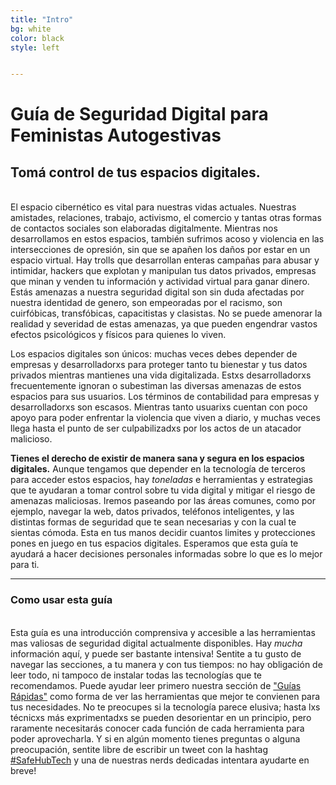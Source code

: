 ```yaml
---
title: "Intro"
bg: white
color: black
style: left


---
```


<h1 class="text-blue">Guía de Seguridad Digital para Feministas Autogestivas</h1>
<div class="container center">
	<span class="fa-stack subtlecircle" style="font-size:100px; background:rgba(255,166,0,0.1)">
		<i class="fa fa-circle fa-stack-2x text-white"></i>
		<i class="fa fa-lock fa-stack-1x text-orange"></i>
	</span>
</div>
<p>
	<h2 class="text-blue">Tomá control de tus espacios digitales.</h2>
</p>
<br>
El espacio cibernético es vital para nuestras vidas actuales. Nuestras amistades, relaciones, trabajo, activismo, el comercio y tantas otras formas de contactos sociales son elaboradas digitalmente. Mientras nos desarrollamos en estos espacios, también sufrimos acoso y violencia en las intersecciones de opresión, sin que se apañen los daños por estar en un espacio virtual. Hay trolls que desarrollan enteras campañas para abusar y intimidar, hackers que explotan y manipulan tus datos privados, empresas que minan y venden tu información y actividad virtual para ganar dinero. Estás amenazas a nuestra seguridad digital son sin duda afectadas por nuestra identidad de genero, son empeoradas por el racismo, son cuirfóbicas, transfóbicas, capacitistas y clasistas. No se puede amenorar la realidad y severidad de estas amenazas, ya que pueden engendrar vastos efectos psicológicos y físicos para quienes lo viven.  

Los espacios digitales son únicos: muchas veces debes depender de empresas y desarrolladorxs para proteger tanto tu bienestar y tus datos privados mientras mantienes una vida digitalizada. Estxs desarrolladorxs frecuentemente ignoran o subestiman las diversas amenazas de estos espacios para sus usuarios. Los términos de contabilidad para empresas y desarrolladorxs son escasos. Mientras tanto usuarixs cuentan con poco apoyo para poder enfrentar la violencia que viven a diario, y muchas veces llega hasta el punto de ser culpabilizadxs por los actos de un atacador malicioso.

<strong>Tienes el derecho de existir de manera sana y segura en los espacios digitales.</strong> Aunque tengamos que depender en la tecnología de terceros para acceder estos espacios, hay <em>toneladas</em> e herramientas y estrategias que te ayudaran a tomar control sobre tu vida digital y mitigar el riesgo de amenazas maliciosas. Iremos paseando por las áreas comunes, como por ejemplo, navegar la web, datos privados, teléfonos inteligentes, y las distintas formas de seguridad que te sean necesarias y con la cual te sientas cómoda. Esta en tus manos decidir cuantos limites y protecciones pones en juego en tus espacios digitales. Esperamos que esta guía te ayudará a hacer decisiones personales informadas sobre lo que es lo mejor para ti.

<hr>
<p>
	<h3 class="text-blue">Como usar esta guía</h3>
</p>
<br>
Esta guía es una introducción comprensiva y accesible a las herramientas mas valiosas de seguridad digital actualmente disponibles. Hay <em>mucha</em> información aquí, y puede ser bastante intensiva! Sentite a tu gusto de navegar las secciones, a tu manera y con tus tiempos: no hay obligación de leer todo, ni tampoco de instalar todas las tecnologías que te recomendamos. Puede ayudar leer primero nuestra sección de <a href="#cheatsheet">"Guías Rápidas"</a> como forma de ver las herramientas que mejor te convienen para tus necesidades. No te preocupes si la tecnología parece elusiva; hasta lxs técnicxs más exprimentadxs se pueden desorientar en un principio, pero raramente necesitarás conocer cada función de cada herramienta para poder aprovecharla. Y si en algún momento tienes preguntas o alguna preocupación, sentite libre de escribir un tweet con la hashtag <a href="https://twitter.com/hashtag/SafeHubTech?f=realtime">#SafeHubTech</a> y una de nuestras nerds dedicadas intentara ayudarte en breve!




